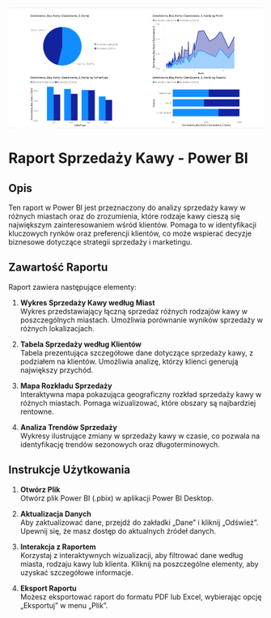 ![Główny panel raportu](raport.PNG)



# Raport Sprzedaży Kawy - Power BI

## Opis

Ten raport w Power BI jest przeznaczony do analizy sprzedaży kawy w różnych miastach oraz do zrozumienia, które rodzaje kawy cieszą się największym zainteresowaniem wśród klientów. Pomaga to w identyfikacji kluczowych rynków oraz preferencji klientów, co może wspierać decyzje biznesowe dotyczące strategii sprzedaży i marketingu.

## Zawartość Raportu

Raport zawiera następujące elementy:

1. **Wykres Sprzedaży Kawy według Miast**  
   Wykres przedstawiający łączną sprzedaż różnych rodzajów kawy w poszczególnych miastach. Umożliwia porównanie wyników sprzedaży w różnych lokalizacjach.

2. **Tabela Sprzedaży według Klientów**  
   Tabela prezentująca szczegółowe dane dotyczące sprzedaży kawy, z podziałem na klientów. Umożliwia analizę, którzy klienci generują największy przychód.

3. **Mapa Rozkładu Sprzedaży**  
   Interaktywna mapa pokazująca geograficzny rozkład sprzedaży kawy w różnych miastach. Pomaga wizualizować, które obszary są najbardziej rentowne.

4. **Analiza Trendów Sprzedaży**  
   Wykresy ilustrujące zmiany w sprzedaży kawy w czasie, co pozwala na identyfikację trendów sezonowych oraz długoterminowych.

## Instrukcje Użytkowania

1. **Otwórz Plik**  
   Otwórz plik Power BI (.pbix) w aplikacji Power BI Desktop.

2. **Aktualizacja Danych**  
   Aby zaktualizować dane, przejdź do zakładki „Dane” i kliknij „Odśwież”. Upewnij się, że masz dostęp do aktualnych źródeł danych.

3. **Interakcja z Raportem**  
   Korzystaj z interaktywnych wizualizacji, aby filtrować dane według miasta, rodzaju kawy lub klienta. Kliknij na poszczególne elementy, aby uzyskać szczegółowe informacje.

4. **Eksport Raportu**  
   Możesz eksportować raport do formatu PDF lub Excel, wybierając opcję „Eksportuj” w menu „Plik”.
